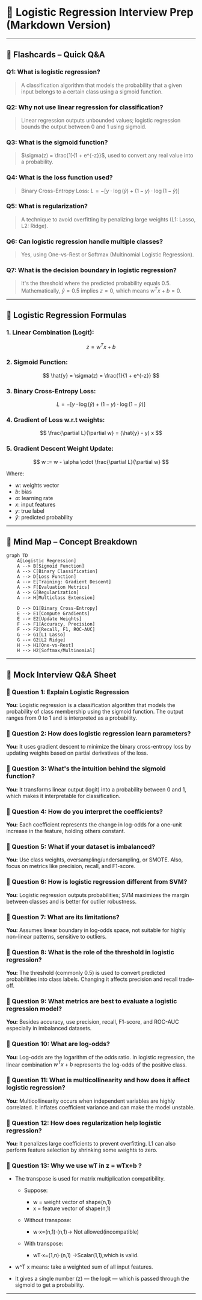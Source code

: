 # 🎯 Logistic Regression Interview Prep (Markdown Version)

---

## 🧠 Flashcards – Quick Q\&A

### Q1: What is logistic regression?

> A classification algorithm that models the probability that a given input belongs to a certain class using a sigmoid function.

### Q2: Why not use linear regression for classification?

> Linear regression outputs unbounded values; logistic regression bounds the output between 0 and 1 using sigmoid.

### Q3: What is the sigmoid function?

> $\sigma(z) = \frac{1}{1 + e^{-z}}$, used to convert any real value into a probability.

### Q4: What is the loss function used?

> Binary Cross-Entropy Loss:
> $L = -[y \cdot \log(\hat{y}) + (1 - y) \cdot \log(1 - \hat{y})]$

### Q5: What is regularization?

> A technique to avoid overfitting by penalizing large weights (L1: Lasso, L2: Ridge).

### Q6: Can logistic regression handle multiple classes?

> Yes, using One-vs-Rest or Softmax (Multinomial Logistic Regression).

### Q7: What is the decision boundary in logistic regression?

> It's the threshold where the predicted probability equals 0.5. Mathematically, $\hat{y} = 0.5$ implies $z = 0$, which means $w^T x + b = 0$.

---

## 📐 Logistic Regression Formulas

### 1. Linear Combination (Logit):

$$
z = w^T x + b
$$

### 2. Sigmoid Function:

$$
\hat{y} = \sigma(z) = \frac{1}{1 + e^{-z}}
$$

### 3. Binary Cross-Entropy Loss:

$$
L = -[y \cdot \log(\hat{y}) + (1 - y) \cdot \log(1 - \hat{y})]
$$

### 4. Gradient of Loss w\.r.t weights:

$$
\frac{\partial L}{\partial w} = (\hat{y} - y) x
$$

### 5. Gradient Descent Weight Update:

$$
w := w - \alpha \cdot \frac{\partial L}{\partial w}
$$

Where:

* $w$: weights vector
* $b$: bias
* $\alpha$: learning rate
* $x$: input features
* $y$: true label
* $\hat{y}$: predicted probability

---

## 🧭 Mind Map – Concept Breakdown

```mermaid
graph TD
    A[Logistic Regression]
    A --> B[Sigmoid Function]
    A --> C[Binary Classification]
    A --> D[Loss Function]
    A --> E[Training: Gradient Descent]
    A --> F[Evaluation Metrics]
    A --> G[Regularization]
    A --> H[Multiclass Extension]

    D --> D1[Binary Cross-Entropy]
    E --> E1[Compute Gradients]
    E --> E2[Update Weights]
    F --> F1[Accuracy, Precision]
    F --> F2[Recall, F1, ROC-AUC]
    G --> G1[L1 Lasso]
    G --> G2[L2 Ridge]
    H --> H1[One-vs-Rest]
    H --> H2[Softmax/Multinomial]
```

---

## 🎤 Mock Interview Q\&A Sheet

### 🧩 Question 1: Explain Logistic Regression

**You:** Logistic regression is a classification algorithm that models the probability of class membership using the sigmoid function. The output ranges from 0 to 1 and is interpreted as a probability.

### 🧩 Question 2: How does logistic regression learn parameters?

**You:** It uses gradient descent to minimize the binary cross-entropy loss by updating weights based on partial derivatives of the loss.

### 🧩 Question 3: What's the intuition behind the sigmoid function?

**You:** It transforms linear output (logit) into a probability between 0 and 1, which makes it interpretable for classification.

### 🧩 Question 4: How do you interpret the coefficients?

**You:** Each coefficient represents the change in log-odds for a one-unit increase in the feature, holding others constant.

### 🧩 Question 5: What if your dataset is imbalanced?

**You:** Use class weights, oversampling/undersampling, or SMOTE. Also, focus on metrics like precision, recall, and F1-score.

### 🧩 Question 6: How is logistic regression different from SVM?

**You:** Logistic regression outputs probabilities; SVM maximizes the margin between classes and is better for outlier robustness.

### 🧩 Question 7: What are its limitations?

**You:** Assumes linear boundary in log-odds space, not suitable for highly non-linear patterns, sensitive to outliers.

### 🧩 Question 8: What is the role of the threshold in logistic regression?

**You:** The threshold (commonly 0.5) is used to convert predicted probabilities into class labels. Changing it affects precision and recall trade-off.

### 🧩 Question 9: What metrics are best to evaluate a logistic regression model?

**You:** Besides accuracy, use precision, recall, F1-score, and ROC-AUC especially in imbalanced datasets.

### 🧩 Question 10: What are log-odds?

**You:** Log-odds are the logarithm of the odds ratio. In logistic regression, the linear combination $w^T x + b$ represents the log-odds of the positive class.

### 🧩 Question 11: What is multicollinearity and how does it affect logistic regression?

**You:** Multicollinearity occurs when independent variables are highly correlated. It inflates coefficient variance and can make the model unstable.

### 🧩 Question 12: How does regularization help logistic regression?

**You:** It penalizes large coefficients to prevent overfitting. L1 can also perform feature selection by shrinking some weights to zero.

### 🧩 Question 13: Why we use wT in  z = wTx+b ?
- The transpose is used for matrix multiplication compatibility.
    - Suppose:
       - w = weight vector of shape(n,1)
       - x = feature vector of shape(n,1)

    - Without transpose:
       - w⋅x=(n,1)⋅(n,1)→ Not allowed(incompatible)

    - With transpose:
       - wT⋅x=(1,n)⋅(n,1) →Scalar(1,1),which is valid.

- w^T x means: take a weighted sum of all input features.
- It gives a single number (z) — the logit — which is passed through the sigmoid to get a probability.     



---

